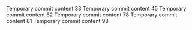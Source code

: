 Temporary commit content 33
Temporary commit content 45
Temporary commit content 62
Temporary commit content 78
Temporary commit content 81
Temporary commit content 98
